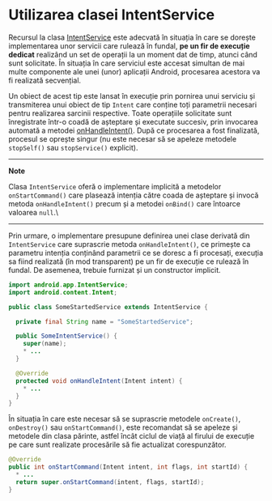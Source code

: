 # Utilizarea clasei IntentService

Recursul la clasa
[IntentService](http:*developer.android.com/reference/android/app/IntentService.html)
este adecvată în situația în care se dorește implementarea unor servicii
care rulează în fundal, **pe un fir de execuție dedicat** realizând un
set de operații la un moment dat de timp, atunci când sunt solicitate.
În situația în care serviciul este accesat simultan de mai multe
componente ale unei (unor) aplicații Android, procesarea acestora va fi
realizată secvențial.

Un obiect de acest tip este lansat în execuție prin pornirea unui
serviciu și transmiterea unui obiect de tip `Intent` care conține toți
parametrii necesari pentru realizarea sarcinii respective. Toate
operațiile solicitate sunt înregistrate într-o coadă de așteptare și
executate succesiv, prin invocarea automată a metodei
[onHandleIntent()](http:*developer.android.com/reference/android/app/IntentService.html#onHandleIntent(android.content.Intent)).
După ce procesarea a fost finalizată, procesul se oprește singur (nu
este necesar să se apeleze metodele `stopSelf()` sau `stopService()`
explicit).

---
**Note**

Clasa `IntentService` oferă o implementare implicită a
metodelor `onStartCommand()` care plasează intenția către coada de
așteptare și invocă metoda `onHandleIntent()` precum și a metodei
`onBind()` care întoarce valoarea `null`.\

---

Prin urmare, o implementare presupune definirea unei clase derivată din
`IntentService` care suprascrie metoda `onHandleIntent()`, ce primește
ca parametru intenția conținând parametrii ce se doresc a fi procesați,
execuția sa fiind realizată (în mod transparent) pe un fir de execuție
ce rulează în fundal. De asemenea, trebuie furnizat și un constructor
implicit.

``` java
import android.app.IntentService;
import android.content.Intent;

public class SomeStartedService extends IntentService {

  private final String name = "SomeStartedService";

  public SomeIntentService() {
    super(name);
    * ...
  }

  @Override
  protected void onHandleIntent(Intent intent) {
    * ...
  }
}
```

În situația în care este necesar să se suprascrie metodele `onCreate()`,
`onDestroy()` sau `onStartCommand()`, este recomandat să se apeleze și
metodele din clasa părinte, astfel încât ciclul de viață al firului de
execuție pe care sunt realizate procesările să fie actualizat
corespunzător.

``` java
@Override
public int onStartCommand(Intent intent, int flags, int startId) {
  * ...
  return super.onStartCommand(intent, flags, startId);
}
```
